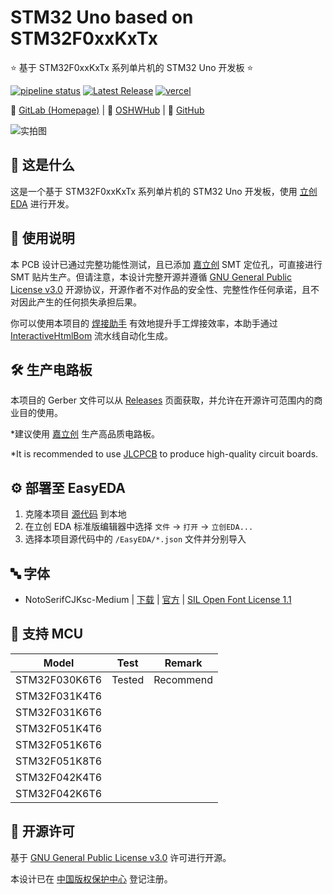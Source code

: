 # STM32 Uno based on STM32F0xxKxTx

⭐ 基于 STM32F0xxKxTx 系列单片机的 STM32 Uno 开发板 ⭐

[![pipeline status](https://gitlab.soraharu.com/XiaoXi/STM32-Uno-based-on-STM32F0xxKxTx/badges/master/pipeline.svg)](https://gitlab.soraharu.com/XiaoXi/STM32-Uno-based-on-STM32F0xxKxTx/-/commits/master) [![Latest Release](https://gitlab.soraharu.com/XiaoXi/STM32-Uno-based-on-STM32F0xxKxTx/-/badges/release.svg)](https://gitlab.soraharu.com/XiaoXi/STM32-Uno-based-on-STM32F0xxKxTx/-/releases) [![vercel](https://vercelbadge.soraharu.com/?app=interactivehtmlbom)](https://interactivehtmlbom.soraharu.com/)

🔗 [GitLab (Homepage)](https://gitlab.soraharu.com/XiaoXi/STM32-Uno-based-on-STM32F0xxKxTx) | 🔗 [OSHWHub](https://oshwhub.com/yanranxiaoxi/STM32-Uno-based-on-STM32F0xxKxTx) | 🔗 [GitHub](https://github.com/yanranxiaoxi/STM32-Uno-based-on-STM32F0xxKxTx)

![实拍图](https://downloadserver.soraharu.com:7000/STM32%20Uno%20based%20on%20STM32F0xxKxTx/Image/Product_quality_5.jpg)

## 🤔 这是什么

这是一个基于 STM32F0xxKxTx 系列单片机的 STM32 Uno 开发板，使用 [立创 EDA](https://lceda.cn/) 进行开发。

## 🍭 使用说明

本 PCB 设计已通过完整功能性测试，且已添加 [嘉立创](https://www.jlc.com/) SMT 定位孔，可直接进行 SMT 贴片生产。但请注意，本设计完整开源并遵循 [GNU General Public License v3.0](https://choosealicense.com/licenses/gpl-3.0/) 开源协议，开源作者不对作品的安全性、完整性作任何承诺，且不对因此产生的任何损失承担后果。

你可以使用本项目的 [焊接助手](https://interactivehtmlbom.soraharu.com/STM32-Uno-based-on-STM32F0xxKxTx.html) 有效地提升手工焊接效率，本助手通过 [InteractiveHtmlBom](https://gitlab.soraharu.com/XiaoXi/InteractiveHtmlBom) 流水线自动化生成。

## 🛠️ 生产电路板

本项目的 Gerber 文件可以从 [Releases](https://gitlab.soraharu.com/XiaoXi/STM32-Uno-based-on-STM32F0xxKxTx/-/releases) 页面获取，并允许在开源许可范围内的商业目的使用。

*建议使用 [嘉立创](https://www.jlc.com/) 生产高品质电路板。

*It is recommended to use [JLCPCB](https://jlcpcb.com/) to produce high-quality circuit boards.

## ⚙️ 部署至 EasyEDA

1. 克隆本项目 [源代码](https://gitlab.soraharu.com/XiaoXi/STM32-Uno-based-on-STM32F0xxKxTx/-/archive/master/STM32-Uno-based-on-STM32F0xxKxTx-master.zip) 到本地
2. 在立创 EDA 标准版编辑器中选择 `文件` -> `打开` -> `立创EDA...`
3. 选择本项目源代码中的 `/EasyEDA/*.json` 文件并分别导入

## 🔤 字体

- NotoSerifCJKsc-Medium | [下载](https://github.com/googlefonts/noto-cjk/raw/main/Serif/NotoSerifCJKsc-Medium.otf) | [官方](https://github.com/googlefonts/noto-cjk) | [SIL Open Font License 1.1](https://choosealicense.com/licenses/ofl-1.1/)

## 📄 支持 MCU

| Model         | Test   | Remark    |
| ------------- | ------ | --------- |
| STM32F030K6T6 | Tested | Recommend |
| STM32F031K4T6 |        |           |
| STM32F031K6T6 |        |           |
| STM32F051K4T6 |        |           |
| STM32F051K6T6 |        |           |
| STM32F051K8T6 |        |           |
| STM32F042K4T6 |        |           |
| STM32F042K6T6 |        |           |

## 📜 开源许可

基于 [GNU General Public License v3.0](https://choosealicense.com/licenses/gpl-3.0/) 许可进行开源。

本设计已在 [中国版权保护中心](https://www.ccopyright.com.cn/) 登记注册。
